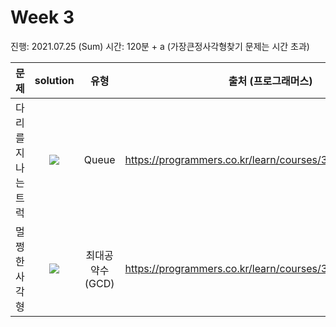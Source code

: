 # Week 3

진행: 2021.07.25 (Sum)
시간: 120분 + a (가장큰정사각형찾기 문제는 시간 초과)

| 문제               |                                                            solution                                                             |      유형       | 출처 (프로그래머스)                                       |
| ------------------ | :-----------------------------------------------------------------------------------------------------------------------------: | :-------------: | --------------------------------------------------------- |
| 다리를 지나는 트럭 | [![](https://bit.ly/3xG8bpL)](https://github.com/seungsang00/Algorithms/tree/main/SeungYeon/Week3/다리를지나는트럭/solution.js) |      Queue      | https://programmers.co.kr/learn/courses/30/lessons/42583  |
| 멀쩡한 사각형      |   [![](https://bit.ly/3xG8bpL)](https://github.com/seungsang00/Algorithms/tree/main/SeungYeon/Week3/멀쩡한사각형/solution.js)   | 최대공약수(GCD) | https://programmers.co.kr/learn/courses/30/lessons/62048# |

